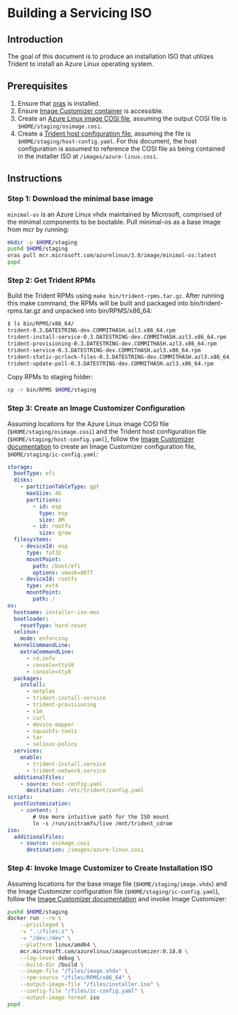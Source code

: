 
# Building a Servicing ISO

## Introduction

The goal of this document is to produce an installation ISO that utilizes Trident to install an Azure Linux operating system.

## Prerequisites

1. Ensure that [oras](https://oras.land/docs/installation/) is installed.
2. Ensure [Image Customizer container](https://microsoft.github.io/azure-linux-image-tools/imagecustomizer/quick-start/quick-start.html) is accessible.
3. Create an [Azure Linux image COSI file](./Building-a-Deployable-Image.md), assuming the output COSI file is `$HOME/staging/osimage.cosi`.
4. Create a [Trident host configuration file](./Writing-a-Simple-Host-Configuration.md), assuming the file is `$HOME/staging/host-config.yaml`. For this document, the host configuration is assumed to reference the COSI file as being contained in the installer ISO at `/images/azure-linux.cosi`.

## Instructions

### Step 1: Download the minimal base image

`minimal-os` is an Azure Linux vhdx maintained by Microsoft, comprised of the minimal components to be bootable. Pull minimal-os as a base image from mcr by running:

``` bash
mkdir -p $HOME/staging
pushd $HOME/staging
oras pull mcr.microsoft.com/azurelinux/3.0/image/minimal-os:latest
popd
```

### Step 2: Get Trident RPMs

Build the Trident RPMs using `make bin/trident-rpms.tar.gz`.  After running this make command, the RPMs will be built and packaged into bin/trident-rpms.tar.gz and unpacked into bin/RPMS/x86_64:

``` bash
$ ls bin/RPMS/x86_64/
trident-0.3.DATESTRING-dev.COMMITHASH.azl3.x86_64.rpm
trident-install-service-0.3.DATESTRING-dev.COMMITHASH.azl3.x86_64.rpm
trident-provisioning-0.3.DATESTRING-dev.COMMITHASH.azl3.x86_64.rpm
trident-service-0.3.DATESTRING-dev.COMMITHASH.azl3.x86_64.rpm
trident-static-pcrlock-files-0.3.DATESTRING-dev.COMMITHASH.azl3.x86_64.rpm
trident-update-poll-0.3.DATESTRING-dev.COMMITHASH.azl3.x86_64.rpm
```
Copy RPMs to staging folder:

``` bash
cp -r bin/RPMS $HOME/staging
```

### Step 3: Create an Image Customizer Configuration

Assuming locations for the Azure Linux image COSI file (`$HOME/staging/osimage.cosi`) and the Trident host configuration file (`$HOME/staging/host-config.yaml`), follow the [Image Customizer documentation](https://microsoft.github.io/azure-linux-image-tools/imagecustomizer/how-to/live-iso.html) to create an Image Customizer configuration file, `$HOME/staging/ic-config.yaml`:

``` yaml
storage:
  bootType: efi
  disks:
    - partitionTableType: gpt
      maxSize: 4G
      partitions:
        - id: esp
          type: esp
          size: 8M
        - id: rootfs
          size: grow
  filesystems:
    - deviceId: esp
      type: fat32
      mountPoint:
        path: /boot/efi
        options: umask=0077
    - deviceId: rootfs
      type: ext4
      mountPoint:
        path: /
os:
  hostname: installer-iso-mos
  bootloader:
    resetType: hard-reset
  selinux:
    mode: enforcing
  kernelCommandLine:
    extraCommandLine:
      - rd.info
      - console=ttyS0
      - console=tty0
  packages:
    install:
      - netplan
      - trident-install-service
      - trident-provisioning
      - vim
      - curl
      - device-mapper
      - squashfs-tools
      - tar
      - selinux-policy
  services:
    enable:
      - trident-install.service
      - trident-network.service
  additionalFiles:
    - source: host-config.yaml
      destination: /etc/trident/config.yaml
scripts:
  postCustomization:
    - content: |
        # Use more intuitive path for the ISO mount
        ln -s /run/initramfs/live /mnt/trident_cdrom
iso:
  additionalFiles:
    - source: osimage.cosi
      destination: /images/azure-linux.cosi
```

### Step 4: Invoke Image Customizer to Create Installation ISO

Assuming locations for the base image file (`$HOME/staging/image.vhdx`) and the Image Customizer configuration file (`$HOME/staging/ic-config.yaml`), follow the [Image Customizer documentation](https://microsoft.github.io/azure-linux-image-tools/imagecustomizer/quick-start/quick-start.html) and invoke Image Customizer:

``` bash
pushd $HOME/staging
docker run --rm \
    --privileged \
    -v ".:/files:z" \
    -v "/dev:/dev" \
    --platform linux/amd64 \
    mcr.microsoft.com/azurelinux/imagecustomizer:0.18.0 \
    --log-level debug \
    --build-dir /build \
    --image-file "/files/image.vhdx" \
    --rpm-source "/files/RPMS/x86_64" \
    --output-image-file "/files/installer.iso" \
    --config-file "/files/ic-config.yaml" \
    --output-image-format iso
popd
```
